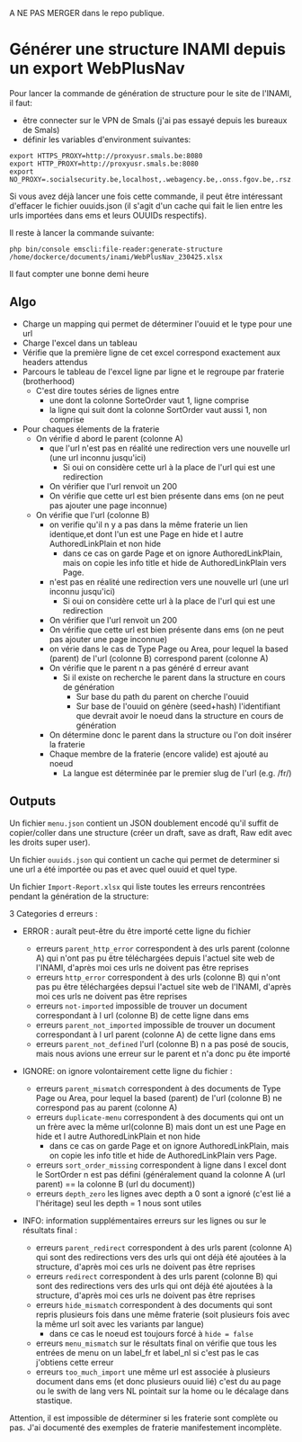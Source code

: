 A NE PAS MERGER dans le repo publique.

# Générer une structure INAMI depuis un export WebPlusNav

Pour lancer la commande de génération de structure pour le site de l'INAMI, il faut:
 * être connecter sur le VPN de Smals (j'ai pas essayé depuis les bureaux de Smals)
 * définir les variables d'environment suivantes:

```
export HTTPS_PROXY=http://proxyusr.smals.be:8080
export HTTP_PROXY=http://proxyusr.smals.be:8080
export NO_PROXY=.socialsecurity.be,localhost,.webagency.be,.onss.fgov.be,.rsz.fgov.be,.smals.be,localhost
```

Si vous avez déjà lancer une fois cette commande, il peut être intéressant d'effacer le fichier ouuids.json 
(il s'agit d'un cache qui fait le lien entre les urls importées dans ems et leurs OUUIDs respectifs).

Il reste à lancer la commande suivante:

```
php bin/console emscli:file-reader:generate-structure /home/dockerce/documents/inami/WebPlusNav_230425.xlsx
```

Il faut compter une bonne demi heure

## Algo
 
  * Charge un mapping qui permet de déterminer l'ouuid et le type pour une url
  * Charge l'excel dans un tableau
  * Vérifie que la première ligne de cet excel correspond exactement aux headers attendus
  * Parcours le tableau de l'excel ligne par ligne et le regroupe par fraterie (brotherhood)
    * C'est dire toutes séries de lignes entre 
      * une dont la colonne SorteOrder vaut 1, ligne comprise
      * la ligne qui suit dont la colonne SortOrder vaut aussi 1, non comprise
  * Pour chaques élements de la fraterie
    * On vérifie d abord le parent (colonne A)
      * que l'url n'est pas en réalité une redirection vers une nouvelle url (une url inconnu jusqu'ici)
        * Si oui on considère cette url à la place de l'url qui est une redirection
      * On vérifier que l'url renvoit un 200
      * On vérifie que cette url est bien présente dans ems (on ne peut pas ajouter une page inconnue)
    * On vérifie que l'url (colonne B)
      * on verifie qu'il n y a pas dans la même fraterie un lien identique,et dont l'un est une Page en hide et l autre AuthoredLinkPlain et non hide
        * dans ce cas on garde Page et on ignore AuthoredLinkPlain, mais on copie les info title et hide de AuthoredLinkPlain vers Page.
      * n'est pas en réalité une redirection vers une nouvelle url (une url inconnu jusqu'ici)
          * Si oui on considère cette url à la place  de l'url qui est une redirection
      * On vérifier que l'url renvoit un 200 
      * On vérifie que cette url est bien présente dans ems (on ne peut pas ajouter une page inconnue)
      * on vérie dans le cas de Type Page ou Area, pour lequel la based (parent) de l'url (colonne B) correspond parent (colonne A)  
      * On vérifie que le parent n a pas généré d erreur avant
        * Si il existe on recherche le parent dans la structure en cours de génération
          * Sur base du path du parent on cherche l'ouuid
          * Sur base de l'ouuid on génère (seed+hash) l'identifiant que devrait avoir le noeud dans la structure en cours de génération
      * On détermine donc le parent dans la structure ou l'on doit insérer la fraterie
      * Chaque membre de la fraterie (encore valide) est ajouté au noeud
        * La langue est déterminée par le premier slug de l'url (e.g. /fr/)

## Outputs

Un fichier `menu.json` contient un JSON doublement encodé qu'il suffit de copier/coller dans une structure (créer un draft, save as draft, Raw edit avec les droits super user).

Un fichier `ouuids.json` qui contient un cache qui permet de determiner si une url a été importée ou pas et avec quel ouuid et quel type.

Un fichier `Import-Report.xlsx` qui liste toutes les erreurs rencontrées pendant la génération de la structure:

3 Categories d erreurs : 
  * ERROR : auraît peut-être du être importé cette ligne du fichier
     * erreurs `parent_http_error` correspondent à des urls parent (colonne A) qui n'ont pas pu être téléchargées depuis l'actuel site web de l'INAMI, d'après moi ces urls ne doivent pas être reprises
     * erreurs `http_error` correspondent à des urls (colonne B) qui n'ont pas pu être téléchargées depsui l'actuel site web de l'INAMI, d'après moi ces urls ne doivent pas être reprises
     * erreurs `not-imported` impossible de trouver un document correspondant à l url (colonne B) de cette ligne dans ems
     * erreurs `parent_not_imported` impossible de trouver un document correspondant à l url parent (colonne A) de cette ligne dans ems
     * erreurs `parent_not_defined` l'url (colonne B) n a pas posé de soucis, mais nous avions une erreur sur le parent et n'a donc pu ête importé
    
  * IGNORE: on ignore volontairement cette ligne du fichier :
    * erreurs `parent_mismatch` correspondent à des documents de Type Page ou Area, pour lequel la based (parent) de l'url (colonne B) ne correspond pas au parent (colonne A)
    * erreurs `duplicate-menu` correspondent à des documents qui ont un un frère avec la même url(colonne B) mais dont un est une Page en hide et l autre AuthoredLinkPlain et non hide
      * dans ce cas on garde Page et on ignore AuthoredLinkPlain, mais on copie les info title et hide de AuthoredLinkPlain vers Page.
    * erreurs `sort_order_missing` correspondent à ligne dans l excel dont le SortOrder n est pas défini (généralement quand la colonne A (url parent) == la colonne B (url du document))
    * erreurs `depth_zero` les lignes avec depth a 0 sont a ignoré (c'est lié a l'héritage) seul les depth = 1 nous sont utiles    

  * INFO: information supplémentaires erreurs sur les lignes ou sur le résultats final :
    * erreurs `parent_redirect` correspondent à des urls parent (colonne A)  qui sont des redirections vers des urls qui ont déjà été ajoutées à la structure, d'après moi ces urls ne doivent pas être reprises
    * erreurs `redirect` correspondent à des urls parent (colonne B) qui sont des redirections vers des urls qui ont déjà été ajoutées à la structure, d'après moi ces urls ne doivent pas être reprises
    * erreurs `hide_mismatch` correspondent à des documents qui sont repris plusieurs fois dans une même fraterie (soit plusieurs fois avec la même url soit avec les variants par langue)
      * dans ce cas le noeud est toujours forcé à `hide = false`
    * erreurs `menu_mismatch` sur le résultats final on vérifie que tous les entrées de menu on un label_fr et label_nl si c'est pas le cas j'obtiens cette erreur
    * erreurs `too_much_import` une même url est associée à plusieurs document dans ems (et donc plusieurs ouuid lié) c'est du au page ou le swith de lang vers NL pointait sur la home ou le décalage dans stastique.


Attention, il est impossible de déterminer si les fraterie sont complète ou pas. J'ai documenté des exemples de fraterie manifestement incomplète.

